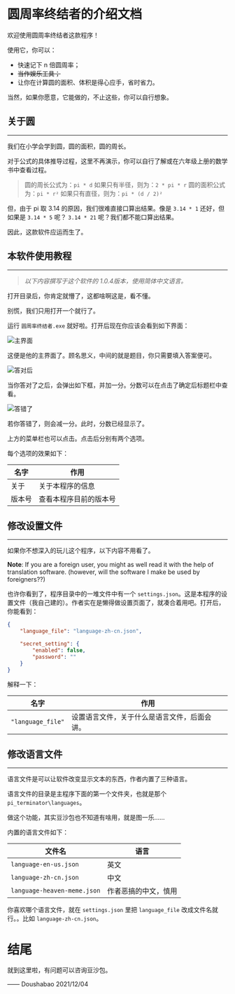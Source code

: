 # 圆周率终结者的介绍文档

欢迎使用圆周率终结者这款程序！

使用它，你可以：

- 快速记下 n 倍圆周率；
- ~~当作娱乐工具；~~
- 让你在计算圆的面积、体积是得心应手，省时省力。

当然，如果你愿意，它能做的，不止这些，你可以自行想象。

## 关于圆

---

我们在小学会学到圆，圆的面积，圆的周长。

对于公式的具体推导过程，这里不再演示，你可以自行了解或在六年级上册的数学书中查看过程。

> 圆的周长公式为：`pi * d`
> 如果只有半径，则为：`2 * pi * r`
> 圆的面积公式为：`pi * r²`
> 如果只有直径，则为：`pi * (d / 2)²`

但，由于 pi 取 3.14 的原因，我们很难直接口算出结果。像是 `3.14 * 1` 还好，但如果是 `3.14 * 5` 呢？ `3.14 * 21` 呢？我们都不能口算出结果。

因此，这款软件应运而生了。

## 本软件使用教程

---

> *以下内容撰写于这个软件的 1.0.4版本，使用简体中文语言。*

打开目录后，你肯定就懵了，这都啥啊这是，看不懂。

别慌，我们只用打开一个就行了。

运行 `圆周率终结者.exe` 就好啦。打开后现在你应该会看到如下界面：

![主界面](https://s2.loli.net/2021/12/24/yEqencO59gPiU8G.png)

这便是他的主界面了。顾名思义，中间的就是题目，你只需要填入答案便可。

![答对后](https://s2.loli.net/2021/12/24/JBMIHmjxk8AdZgL.png)

当你答对了之后，会弹出如下框，并加一分。分数可以在点击了确定后标题栏中查看。

![答错了](https://s2.loli.net/2021/12/24/OMcJq8WFLfRuEIK.png)

若你答错了，则会减一分。此时，分数已经显示了。

上方的菜单栏也可以点击。点击后分别有两个选项。

每个选项的效果如下：

| 名字   | 作用                   |
| ------ | ---------------------- |
| 关于   | 关于本程序的信息       |
| 版本号 | 查看本程序目前的版本号 |

## 修改设置文件

---

如果你不想深入的玩儿这个程序，以下内容不用看了。

**Note**: If you are a foreign user, you might as well read it with the help of translation software. (however, will the software I make be used by foreigners??)

也许你看到了，程序目录中的一堆文件中有一个 `settings.json`。这是本程序的设置文件（我自己建的）。作者实在是懒得做设置页面了，就凑合着用吧。打开后，你能看到：

```json
{
    "language_file": "language-zh-cn.json",

    "secret_setting": {
        "enabled": false,
        "password": ""
    }
}
```

解释一下：

| 名字                | 作用                                         |
| ------------------- | -------------------------------------------- |
| `"language_file"` | 设置语言文件，关于什么是语言文件，后面会讲。 |

## 修改语言文件

---

语言文件是可以让软件改变显示文本的东西，作者内置了三种语言。

语言文件的目录是主程序下面的第一个文件夹，也就是那个 `pi_terminator\languages`。

做这个功能，其实豆沙包也不知道有啥用，就是图一乐……

内置的语言文件如下：

| 文件名                        | 语言                 |
| ----------------------------- | -------------------- |
| `language-en-us.json`       | 英文                 |
| `language-zh-cn.json`       | 中文                 |
| `language-heaven-meme.json` | 作者恶搞的中文，慎用 |

你喜欢哪个语言文件，就在 `settings.json` 里把 `language_file` 改成文件名就行。。比如 `language-zh-cn.json`。

# 结尾

就到这里啦，有问题可以咨询豆沙包。

—— Doushabao 2021/12/04
